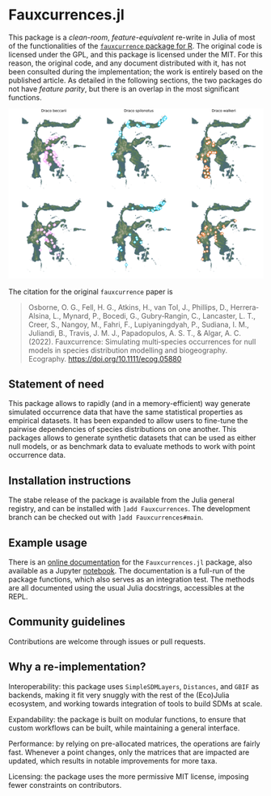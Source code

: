 # Fauxcurrences.jl

This package is a *clean-room*, *feature-equivalent* re-write in Julia of most
of the functionalities of the [`fauxcurrence` package for R][paper]. The
original code is licensed under the GPL, and this package is licensed under the
MIT. For this reason, the original code, and any document distributed with it,
has not been consulted during the implementation; the work is entirely based on
the published article. As detailed in the following sections, the two packages
do not have *feature parity*, but there is an overlap in the most significant
functions.

[paper]: https://onlinelibrary.wiley.com/doi/full/10.1111/ecog.05880

![demo.png](demo.png)

The citation for the original `fauxcurrence` paper is

> Osborne, O. G., Fell, H. G., Atkins, H., van Tol, J., Phillips, D.,
> Herrera‐Alsina, L., Mynard, P., Bocedi, G., Gubry‐Rangin, C., Lancaster, L.
> T., Creer, S., Nangoy, M., Fahri, F., Lupiyaningdyah, P., Sudiana, I. M.,
> Juliandi, B., Travis, J. M. J., Papadopulos, A. S. T., & Algar, A. C. (2022).
> Fauxcurrence: Simulating multi‐species occurrences for null models in species
> distribution modelling and biogeography. Ecography.
> https://doi.org/10.1111/ecog.05880

## Statement of need

This package allows to rapidly (and in a memory-efficient) way generate
simulated occurrence data that have the same statistical properties as empirical
datasets. It has been expanded to allow users to fine-tune the pairwise
dependencies of species distributions on one another. This packages allows to
generate synthetic datasets that can be used as either null models, or as
benchmark data to evaluate methods to work with point occurrence data.

## Installation instructions

The stabe release of the package is available from the Julia general registry,
and can be installed with `]add Fauxcurrences`. The development branch can be
checked out with `]add Fauxcurrences#main`.

## Example usage

There is an [online documentation][doc] for the `Fauxcurrences.jl` package, also
available as a Jupyter [notebook][nb]. The documentation is a full-run of the
package functions, which also serves as an integration test. The methods are all
documented using the usual Julia docstrings, accessibles at the REPL.

[doc]: https://docs.ecojulia.org/Fauxcurrences.jl/
[nb]: https://docs.ecojulia.org/Fauxcurrences.jl/fauxcurrences_demo.ipynb

## Community guidelines

Contributions are welcome through issues or pull requests.

## Why a re-implementation?

Interoperability: this package uses `SimpleSDMLayers`, `Distances`, and `GBIF`
as backends, making it fit very snuggly with the rest of the (Eco)Julia
ecosystem, and working towards integration of tools to build SDMs at scale.

Expandability: the package is built on modular functions, to ensure that custom
workflows can be built, while maintaining a general interface.

Performance: by relying on pre-allocated matrices, the operations are fairly
fast. Whenever a point changes, only the matrices that are impacted are updated,
which results in notable improvements for more taxa.

Licensing: the package uses the more permissive MIT license, imposing fewer
constraints on contributors.